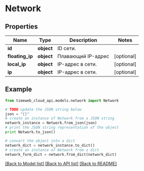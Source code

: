 # Network


## Properties
Name | Type | Description | Notes
------------ | ------------- | ------------- | -------------
**id** | **object** | ID сети. | 
**floating_ip** | **object** | Плавающий IP-адрес | [optional] 
**local_ip** | **object** | IP-адрес в сети. | [optional] 
**ip** | **object** | IP-адрес в сети. | [optional] 

## Example

```python
from timeweb_cloud_api.models.network import Network

# TODO update the JSON string below
json = "{}"
# create an instance of Network from a JSON string
network_instance = Network.from_json(json)
# print the JSON string representation of the object
print Network.to_json()

# convert the object into a dict
network_dict = network_instance.to_dict()
# create an instance of Network from a dict
network_form_dict = network.from_dict(network_dict)
```
[[Back to Model list]](../README.md#documentation-for-models) [[Back to API list]](../README.md#documentation-for-api-endpoints) [[Back to README]](../README.md)


